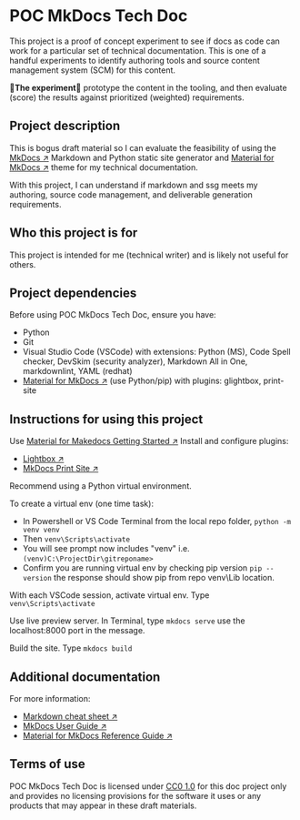 # POC MkDocs Tech Doc

This project is a proof of concept experiment to see if docs as code can work for a particular set of technical documentation.
This is one of a handful experiments to identify authoring tools and source content management system (SCM) for this content.

:test_tube:**The experiment**:test_tube: prototype the content in the tooling, and then evaluate (score) the results against prioritized (weighted) requirements.

## Project description

This is bogus draft material so I can evaluate the feasibility of using the [MkDocs ↗](http://www.mkdocs.org/) Markdown and Python static site generator and [Material for MkDocs ↗](https://squidfunk.github.io/mkdocs-material/) theme for my technical documentation.

With this project, I can understand if markdown and ssg meets my authoring, source code management, and deliverable generation requirements.

## Who this project is for

This project is intended for me (technical writer) and is likely not useful for others.

## Project dependencies

Before using POC MkDocs Tech Doc, ensure you have:

* Python
* Git
* Visual Studio Code (VSCode) with extensions: Python (MS), Code Spell checker, DevSkim (security analyzer), Markdown All in One, markdownlint, YAML (redhat)
* [Material for MkDocs ↗](https://squidfunk.github.io/mkdocs-material/getting-started/) (use Python/pip) with plugins: glightbox, print-site

## Instructions for using this project

Use [Material for Makedocs Getting Started ↗](https://squidfunk.github.io/mkdocs-material/getting-started/)
Install and configure plugins:

* [Lightbox ↗](https://squidfunk.github.io/mkdocs-material/reference/images/#lightbox)
* [MkDocs Print Site ↗](https://github.com/timvink/mkdocs-print-site-plugin)

Recommend using a Python virtual environment.

To create a virtual env (one time task):

* In Powershell or VS Code Terminal from the local repo folder, `python -m venv venv`
* Then `venv\Scripts\activate`
* You will see prompt now includes "venv" i.e. `(venv)C:\ProjectDir\gitreponame>`
* Confirm you are running virtual env by checking pip version `pip --version` the response should show pip from repo venv\Lib location.

With each VSCode session, activate virtual env. Type `venv\Scripts\activate`

Use live preview server. In Terminal, type `mkdocs serve` use the localhost:8000 port in the message.

Build the site. Type `mkdocs build`

## Additional documentation

For more information:

* [Markdown cheat sheet ↗](https://www.markdownguide.org/cheat-sheet/)
* [MkDocs User Guide ↗](https://www.mkdocs.org/user-guide/)
* [Material for MkDocs Reference Guide ↗](https://squidfunk.github.io/mkdocs-material/reference/)

## Terms of use

POC MkDocs Tech Doc is licensed under [CC0 1.0](LICENSE) for this doc project only and provides no licensing provisions for the software it uses or any products that may appear in these draft materials.
